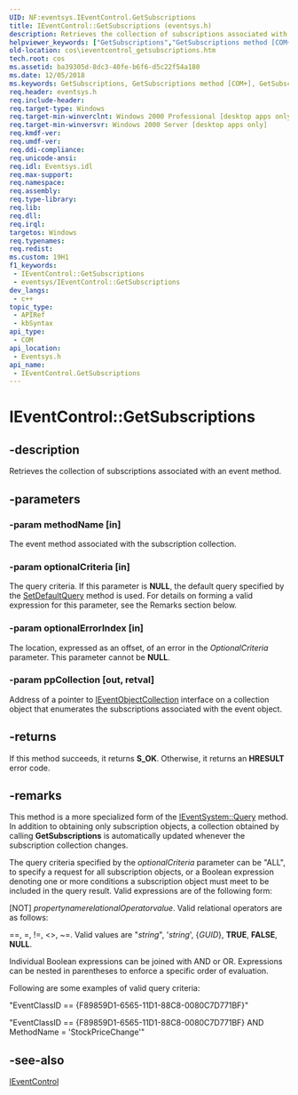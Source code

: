 ```yaml
---
UID: NF:eventsys.IEventControl.GetSubscriptions
title: IEventControl::GetSubscriptions (eventsys.h)
description: Retrieves the collection of subscriptions associated with an event method.
helpviewer_keywords: ["GetSubscriptions","GetSubscriptions method [COM+]","GetSubscriptions method [COM+]","IEventControl interface","IEventControl interface [COM+]","GetSubscriptions method","IEventControl.GetSubscriptions","IEventControl::GetSubscriptions","_cos_IEventControl_GetSubscriptions","cos.ieventcontrol_getsubscriptions","eventsys/IEventControl::GetSubscriptions"]
old-location: cos\ieventcontrol_getsubscriptions.htm
tech.root: cos
ms.assetid: ba39305d-8dc3-40fe-b6f6-d5c22f54a180
ms.date: 12/05/2018
ms.keywords: GetSubscriptions, GetSubscriptions method [COM+], GetSubscriptions method [COM+],IEventControl interface, IEventControl interface [COM+],GetSubscriptions method, IEventControl.GetSubscriptions, IEventControl::GetSubscriptions, _cos_IEventControl_GetSubscriptions, cos.ieventcontrol_getsubscriptions, eventsys/IEventControl::GetSubscriptions
req.header: eventsys.h
req.include-header: 
req.target-type: Windows
req.target-min-winverclnt: Windows 2000 Professional [desktop apps only]
req.target-min-winversvr: Windows 2000 Server [desktop apps only]
req.kmdf-ver: 
req.umdf-ver: 
req.ddi-compliance: 
req.unicode-ansi: 
req.idl: Eventsys.idl
req.max-support: 
req.namespace: 
req.assembly: 
req.type-library: 
req.lib: 
req.dll: 
req.irql: 
targetos: Windows
req.typenames: 
req.redist: 
ms.custom: 19H1
f1_keywords:
 - IEventControl::GetSubscriptions
 - eventsys/IEventControl::GetSubscriptions
dev_langs:
 - c++
topic_type:
 - APIRef
 - kbSyntax
api_type:
 - COM
api_location:
 - Eventsys.h
api_name:
 - IEventControl.GetSubscriptions
---
```


# IEventControl::GetSubscriptions


## -description

Retrieves the collection of subscriptions associated with an event method.

## -parameters

### -param methodName [in]

The event method associated with the subscription collection.

### -param optionalCriteria [in]

The query criteria. If this parameter is <b>NULL</b>, the default query specified by the <a href="https://docs.microsoft.com/windows/desktop/api/eventsys/nf-eventsys-ieventcontrol-setdefaultquery">SetDefaultQuery</a> method is used. For details on forming a valid expression for this parameter, see the Remarks section below.

### -param optionalErrorIndex [in]

The location, expressed as an offset, of an error in the <i>OptionalCriteria</i> parameter. This parameter cannot be <b>NULL</b>.

### -param ppCollection [out, retval]

Address of a pointer to <a href="https://docs.microsoft.com/windows/desktop/api/eventsys/nn-eventsys-ieventobjectcollection">IEventObjectCollection</a> interface on a collection object that enumerates the subscriptions associated with the event object.

## -returns

If this method succeeds, it returns <b xmlns:loc="http://microsoft.com/wdcml/l10n">S_OK</b>. Otherwise, it returns an <b xmlns:loc="http://microsoft.com/wdcml/l10n">HRESULT</b> error code.

## -remarks

This method is a more specialized form of the <a href="https://docs.microsoft.com/windows/desktop/api/eventsys/nf-eventsys-ieventsystem-query">IEventSystem::Query</a> method. In addition to obtaining only subscription objects, a collection obtained by calling <b>GetSubscriptions</b> is automatically updated whenever the subscription collection changes.

The query criteria specified by the <i>optionalCriteria</i> parameter can be "ALL", to specify a request for all subscription objects, or a Boolean expression denoting one or more conditions a subscription object must meet to be included in the query result. Valid expressions are of the following form:

[NOT] <i>propertyname</i><i>relationalOperator</i><i>value</i>. Valid relational operators are as follows: 

==, =, !=, &lt;&gt;, ~=. Valid values are "<i>string</i>", '<i>string</i>', {<i>GUID</i>}, <b>TRUE</b>, <b>FALSE</b>, <b>NULL</b>.

Individual Boolean expressions can be joined with AND or OR. Expressions can be nested in parentheses to enforce a specific order of evaluation.

Following are some examples of valid query criteria:

"EventClassID == {F89859D1-6565-11D1-88C8-0080C7D771BF}"

"EventClassID == {F89859D1-6565-11D1-88C8-0080C7D771BF} AND MethodName = 'StockPriceChange'"

## -see-also

<a href="https://docs.microsoft.com/windows/desktop/api/eventsys/nn-eventsys-ieventcontrol">IEventControl</a>

